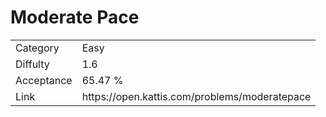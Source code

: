 # Moderate Pace

<table>
    <tr>
        <td>Category</td>
        <td>Easy</td>
    </tr>
    <tr>
        <td>Diffulty</td>
        <td>1.6</td>
    </tr>
    <tr>
        <td>Acceptance</td>
        <td>65.47 %</td>
    </tr>
    <tr>
        <td>Link</td>
        <td>https://open.kattis.com/problems/moderatepace</td>
    </tr>
</table>